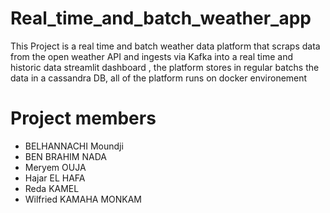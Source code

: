 # Real_time_and_batch_weather_app
This Project is a real time and batch weather data platform that scraps data from the open weather API and ingests via Kafka into a real time and historic data streamlit dashboard , the platform stores in regular batchs the data in a cassandra DB, all of the platform runs on docker environement 

# Project members

- BELHANNACHI Moundji
- BEN BRAHIM NADA
- Meryem OUJA
- Hajar EL HAFA
- Reda KAMEL
- Wilfried KAMAHA MONKAM

